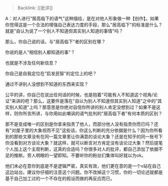 > Backlink: [[批评]]

A：对人进行“居高临下的语气"这种描绘，是在对他人形象做一种【创作】。如果你觉得这是一个合法的增强自己表达力度的手段，那么"居高临下"的标准是什么？就是"自认为说了一个别人不知道但其实别人知道的事情"吗？

那么，你自己说的话，与"居高临下"者的区别在哪？

你说的是人"相信别人都知道的事"？

也就是不涉及任何新信息？

你自己是自我定位在“启发民智"的定位上的吧？

通过不讲别人没想到不知道的东西来实现？

公平的讲，你自己在说出任何话的时候，也是抱着"可能有人不知道这个视角/论证“来讲的吧？那么，这要件是落在"自以为别人不知道但其实别人知道"之中的“其实别人知道"上吗？那意思是你绝对自信你所讲的别人肯定没想到过？如果不是这样，则你所言所讲，与你用如此嘲讽的语气批判的"居高临下者"有何本质的区别？

那不是变成唯一的区别是你拿来指责了他人，而部分他人没有指责你而已吗？还有"对屋子里的大象视而不见"这些话，你这么判断的充分依据是什么？因为你所看到的那些文章没有在同一篇文章里让你满意的谈论大象？还是在知乎的同一账号下你没看到对方谈论大象？就这样，就可以断言对方肯定没有谈论过大象？然后提笔个人加上这个主观判断，这真的合适吗？你很多对人的批评，都自己添加了依据不足的推断。旁人明眼的一望即知。不要听你的粉丝们集体叫好就以为ok。

他们未必在意你到底是不是逻辑严密，真实有效，他们更在意的是一个v站在自己这边站台。建议你仔细的注意这个问题。你不改掉这个习惯，你的一切论述就都是基于自己加工过的一个不存在的假设而做的再反应而已。
